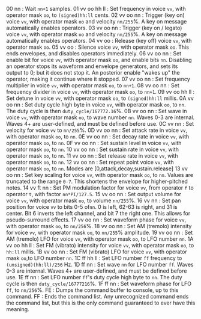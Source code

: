 00 nn
: Wait `nn+1` samples.
01 vv oo hh ll
: Set frequency in voice `vv`, with operator mask `oo`, to `(signed)hh:ll` cents.
02 vv oo nn
: Trigger (key on) voice `vv`, with operator mask `oo` and velocity `nn/255`%. A key on message automatically enables operators.
03 vv oo nn
: Trigger (key on / legato) voice `vv`, with operator mask `oo` and velocity `nn/255`%. A key on message automatically enables operators.
04 vv oo
: Release (key off) voice `vv`, with operator mask `oo`.
05 vv oo
: Silence voice `vv`, with operator mask `oo`. This ends envelopes, and disables operators immediately.
06 vv oo nn
: Set enable bit for voice `vv`, with operator mask `oo`, and enable bits `nn`. Disabling an operator stops its waveform and envelope generators, and sets its output to 0; but it does not stop it. An posterior enable "wakes up" the operator, making it continue where it stopped.
07 vv oo nn
: Set frequency multiplier in voice `vv`, with operator mask `oo`, to `nn+1`.
08 vv oo nn
: Set frequency divider in voice `vv`, with operator mask `oo`, to `nn+1`.
09 vv oo hh ll
: Set detune in voice `vv`, with operator mask `oo`, to `(signed)hh:ll` millis.
0A vv oo nn
: Set duty cycle high byte in voice `vv`, with operator mask `oo`, to `nn`. The duty cycle is then `duty_cycle/167772.16`%.
0B vv oo nn
: Set wave in voice `vv`, with operator mask `oo`, to wave number `nn`. Waves 0-3 are internal. Waves 4+ are user-defined, and must be defined before use.
0C vv nn
: Set velocity for voice `vv` to `nn/255`%.
0D vv oo nn
: Set attack rate in voice `vv`, with operator mask `oo`, to `nn`.
0E vv oo nn
: Set decay rate in voice `vv`, with operator mask `oo`, to `nn`.
0F vv oo nn
: Set sustain level in voice `vv`, with operator mask `oo`, to `nn`.
10 vv oo nn
: Set sustain rate in voice `vv`, with operator mask `oo`, to `nn`.
11 vv oo nn
: Set release rate in voice `vv`, with operator mask `oo`, to `nn`.
12 vv oo nn
: Set repeat point voice `vv`, with operator mask `oo`, to `nn`. Modes are [0,attack,decay,sustain.release]
13 vv oo nn
: Set key scaling for voice `vv`, with operator mask `oo`, to `nn`. Values are truncated to the range `0-7`. This shortens the envelope for higher-pitched notes.
14 vv ft nn
: Set PM modulation factor for voice `vv`, from operator `f` to operator `t`, with factor `nn*PI/127.5`.
15 vv oo nn
: Set output volume for voice `vv`, with operator mask `oo`, to volume `nn/255`%.
16 vv nn
: Set pan position for voice `vv` to bits 0-5 of`nn`. 0 is left, 62-63 is right, and 31 is center. Bit 6 inverts the left channel, and bit 7 the right one. This allows for pseudo-surround effects.
17 vv oo nn
: Set waveform phase for voice `vv`, with operator mask `oo`, to `nn/256`%.
18 vv oo nn
: Set AM (tremolo) intensity for voice `vv`, with operator mask `oo`, to `nn/255`% amplitude.
19 vv oo nn
: Set AM (tremolo) LFO for voice `vv`, with operator mask `oo`, to LFO number `nn`.
1A vv oo hh ll
: Set FM (vibrato) intensity for voice `vv`, with operator mask `oo`, to `hh:ll` millis.
1B vv oo nn
: Set FM (vibrato) LFO for voice `vv`, with operator mask `oo`,to LFO number `nn`.
1C ff hh ll
: Set LFO number `ff` frequency to `(unsigned)(hh:ll)/256` Hz.
1D ff nn
: Set wave `nn` for LFO number `ff`. Waves 0-3 are internal. Waves 4+ are user-defined, and must be defined before use.
1E ff nn
: Set LFO number `ff`'s duty cycle high byte to `nn`. The duty cycle is then `duty_cycle/16777216`%.
1F ff nn
: Set waveform phase for LFO `ff`, to `nn/256`%.
FE
: Dumps the command buffer to console, up to this command.
FF
: Ends the command list. Any unrecognized command ends the command list, but this is the only command guaranteed to ever have this meaning.